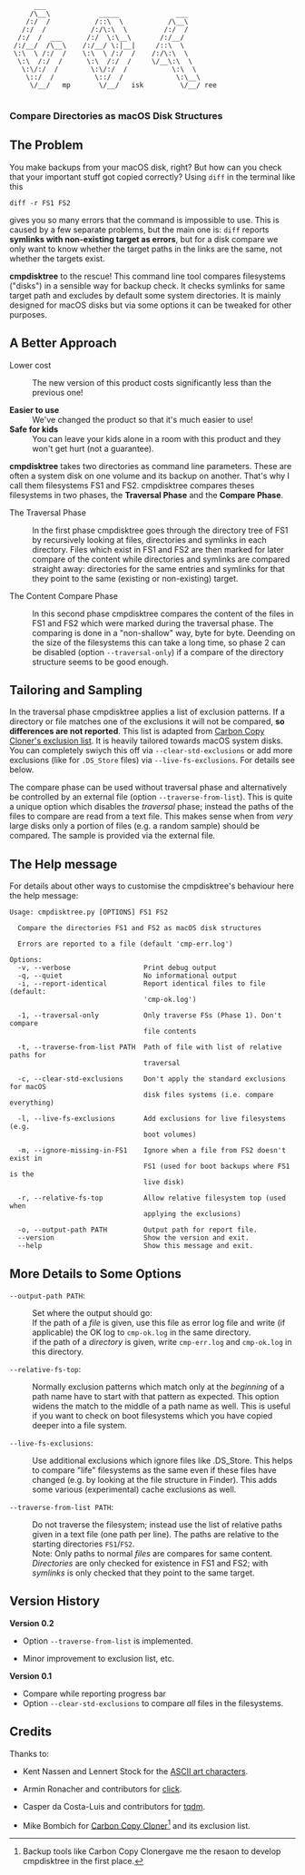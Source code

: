 ```
      ___
     /\__\            _____              ___
    /:/  /           /::\  \           /\__\
   /:/  /           /:/\:\  \         /:/  /
  /:/  /  ___      /:/  \:\__\       /:/__/
 /:/__/  /\__\    /:/__/ \:|__|     /::\  \
 \:\  \ /:/  /    \:\  \ /:/  /    /:/\:\  \
  \:\  /:/  /      \:\  /:/  /     \/__\:\  \
   \:\/:/  /        \:\/:/  /           \:\  \
    \::/  /          \::/  /             \:\__\
     \/__/   mp       \/__/   isk         \/__/ ree
    
```

### Compare Directories as macOS Disk Structures

## The Problem

You make backups from your macOS disk, right? But how can you check that your important stuff  got copied correctly? Using `diff` in the terminal like this

    diff -r FS1 FS2

gives you so many errors that the command is impossible to use. This is caused by a few separate problems, but the main one is: `diff` reports **symlinks with non-existing target as errors**, but for a disk compare we only want to know whether the target paths in the links are the same, not whether the targets exist.

**cmpdisktree** to the rescue! This command line tool compares filesystems ("disks") in a sensible way for backup check. It checks symlinks for same target path and excludes by default some system directories. It is mainly designed for macOS disks but via some options it can  be tweaked for other purposes. 

## A Better Approach

<dl>
  <dt>Lower cost</dt><dd>

The new version of this product costs significantly less than the previous one!</dd>
  <dt><strong>Easier to use</strong></dt>
  <dd>We've changed the product so that it's much easier to use!</dd>
  <dt><strong>Safe for kids</strong></dt>
  <dd>You can leave your kids alone in a room with this product and they
      won't get hurt (not a guarantee).</dd>
</dl>


**cmpdisktree** takes two directories as command line parameters. These are often a system disk on one volume and its backup on another. That's  why I call them filesystems FS1 and FS2. cmpdisktree  compares theses filesystems in two phases, the **Traversal Phase** and the **Compare Phase**.

<dl>
<dt>The Traversal Phase</dt><dd>

In the first phase cmpdisktree goes through the directory tree of FS1 by recursively looking at files, directories and symlinks in each directory. Files which exist in FS1 and FS2 are then marked for later compare of the content while directories and symlinks are compared straight away: directories for the same entries and symlinks for that they point to the same (existing or non-existing) target.
</dd>

<dt>The Content Compare Phase</dt><dd>

In this second phase cmpdisktree compares the content of the files in FS1 and FS2 which were marked during the traversal phase. The comparing is done in a "non-shallow" way, byte for byte. Deending on the size of the filesystems this can take a long time, so phase 2 can be disabled  (option `--traversal-only`) if a compare of the directory structure seems to be good enough.
</dd>
</dl>

## Tailoring and Sampling

In the traversal phase cmpdisktree applies a list of exclusion patterns. If a directory or file matches one of the exclusions it will not be compared, **so differences are not reported**. This list is adapted from [Carbon Copy Cloner's exclusion list][exclusion-source]. It is heavily tailored towards macOS system disks. You can completely swiych this off via `--clear-std-exclusions` or add more exclusions (like for `.DS_Store` files) via `--live-fs-exclusions`. For details see below.

The compare phase can be used without traversal phase and alternatively be controlled by an external file (option `--traverse-from-list`). This is quite a unique option which disables the _traversal_ phase; instead the paths of the files to compare are read from a text file. This makes sense when from _very_ large disks only a portion  of files (e.g. a random sample) should be compared. The sample is provided via the external file.


## The Help message

For details about other ways to customise the cmpdisktree's behaviour here the help message:

```
Usage: cmpdisktree.py [OPTIONS] FS1 FS2

  Compare the directories FS1 and FS2 as macOS disk structures

  Errors are reported to a file (default 'cmp-err.log')

Options:
  -v, --verbose                  Print debug output
  -q, --quiet                    No informational output
  -i, --report-identical         Report identical files to file (default:
                                 'cmp-ok.log')

  -1, --traversal-only           Only traverse FSs (Phase 1). Don't compare
                                 file contents

  -t, --traverse-from-list PATH  Path of file with list of relative paths for
                                 traversal

  -c, --clear-std-exclusions     Don't apply the standard exclusions for macOS
                                 disk files systems (i.e. compare everything)

  -l, --live-fs-exclusions       Add exclusions for live filesystems (e.g.
                                 boot volumes)

  -m, --ignore-missing-in-FS1    Ignore when a file from FS2 doesn't exist in
                                 FS1 (used for boot backups where FS1 is the
                                 live disk)

  -r, --relative-fs-top          Allow relative filesystem top (used when
                                 applying the exclusions)

  -o, --output-path PATH         Output path for report file.
  --version                      Show the version and exit.
  --help                         Show this message and exit.
```


## More Details to Some Options

<dl>

<dt><code>--output-path PATH</code>:</dt><dd>

Set where the output should go:  
    If the path of a _file_ is given, use this file as error log file and write 
    (if applicable) the OK log to `cmp-ok.log`
    in the same directory.  
    if the path of a _directory_ is given, write `cmp-err.log` and `cmp-ok.log`
    in this directory.
</dd>

<dt><code>--relative-fs-top</code>:</dt><dd>

Normally exclusion patterns which match only at the _beginning_ of a path
    name have to start with that pattern as expected. This option widens the
    match to the middle of a path name as well. This is useful if you want to
    check on boot filesystems which you have copied deeper into a file system.
</dd>

<dt><code>--live-fs-exclusions</code>:</dt><dd>

Use additional exclusions which ignore files like .DS_Store. This helps to
    compare "life" filesystems as the same even if these files have changed
    (e.g. by looking at the file structure in Finder). This adds some various
    (experimental) cache exclusions as well.
</dd>

<dt><code>--traverse-from-list PATH</code>:</dt><dd>

Do not traverse the filesystem; instead use the list of relative paths
    given in a text file (one path per line). The paths are relative to the
    starting directories `FS1`/`FS2`.  
    Note: Only paths to normal _files_ are compares for same content. 
    _Directories_ are only checked for existence in FS1 and FS2;
    with _symlinks_ is only checked that they point to the same target.
</dd>

</dl>


## Version History

**Version 0.2**

* Option `--traverse-from-list` is implemented. 

* Minor improvement to exclusion list, etc.

**Version 0.1**

* Compare while reporting progress bar
* Option `--clear-std-exclusions` to compare _all_ files in the filesystems.

## Credits

Thanks to:

* Kent Nassen and Lennert Stock for the [ASCII art characters][ascii].
* Armin Ronacher and contributors for [click].
* Casper da Costa-Luis and contributors for [tqdm].
* Mike Bombich for [Carbon Copy Cloner][ccc][^1] and its exclusion list.

  [^1]: Backup tools like Carbon Copy Clonergave me the resaon to develop cmpdisktree in the first place.

  [exclusion-source]: https://bombich.com/kb/ccc5/some-files-and-folders-are-automatically-excluded-from-backup-task
  [ascii]: http://www-personal.umich.edu/~knassen/figfonts/isometric2.flf
  [click]: https://github.com/pallets/click
  [tqdm]: https://github.com/tqdm/tqdm
  [ccc]: https://bombich.com/


<!--  LocalWords:  cmpdisktree filesystem filesystems Symlinks symlinks
 -->
